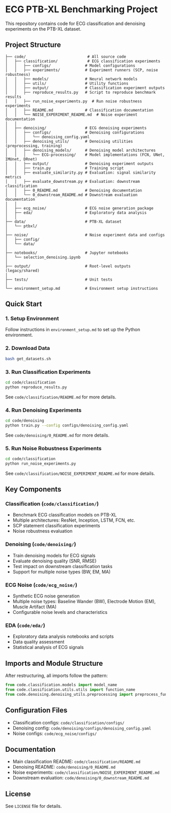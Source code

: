 # ECG PTB-XL Benchmarking Project

This repository contains code for ECG classification and denoising experiments on the PTB-XL dataset.

## Project Structure

```
├── code/                           # All source code
│   ├── classification/             # ECG classification experiments
│   │   ├── configs/               # Model configurations
│   │   ├── experiments/           # Experiment runners (SCP, noise robustness)
│   │   ├── models/                # Neural network models
│   │   ├── utils/                 # Utility functions
│   │   ├── output/                # Classification experiment outputs
│   │   ├── reproduce_results.py   # Script to reproduce benchmark results
│   │   ├── run_noise_experiments.py  # Run noise robustness experiments
│   │   ├── README.md              # Classification documentation
│   │   └── NOISE_EXPERIMENT_README.md  # Noise experiment documentation
│   │
│   ├── denoising/                 # ECG denoising experiments
│   │   ├── configs/               # Denoising configurations
│   │   │   └── denoising_config.yaml
│   │   ├── denoising_utils/       # Denoising utilities (preprocessing, training)
│   │   ├── denoising_models/      # Denoising model architectures
│   │   │   └── ECG-processing/    # Model implementations (FCN, UNet, IMUnet, DRnet)
│   │   ├── output/                # Denoising experiment outputs
│   │   ├── train.py               # Training script
│   │   ├── evaluate_similarity.py # Evaluation: signal similarity metrics
│   │   ├── evaluate_downstream.py # Evaluation: downstream classification
│   │   ├── 0_README.md            # Denoising documentation
│   │   └── 0_downstream_README.md # Downstream evaluation documentation
│   │
│   ├── ecg_noise/                 # ECG noise generation package
│   ├── eda/                       # Exploratory data analysis
│   │
├── data/                          # PTB-XL dataset
│   └── ptbxl/
│
├── noise/                         # Noise experiment data and configs
│   ├── config/
│   └── data/
│
├── notebooks/                     # Jupyter notebooks
│   └── selection_denoising.ipynb
│
├── output/                        # Root-level outputs (legacy/shared)
│
├── tests/                         # Unit tests
│
└── environment_setup.md           # Environment setup instructions
```

## Quick Start

### 1. Setup Environment

Follow instructions in `environment_setup.md` to set up the Python environment.

### 2. Download Data

```bash
bash get_datasets.sh
```

### 3. Run Classification Experiments

```bash
cd code/classification
python reproduce_results.py
```

See `code/classification/README.md` for more details.

### 4. Run Denoising Experiments

```bash
cd code/denoising
python train.py --config configs/denoising_config.yaml
```

See `code/denoising/0_README.md` for more details.

### 5. Run Noise Robustness Experiments

```bash
cd code/classification
python run_noise_experiments.py
```

See `code/classification/NOISE_EXPERIMENT_README.md` for more details.

## Key Components

### Classification (`code/classification/`)
- Benchmark ECG classification models on PTB-XL
- Multiple architectures: ResNet, Inception, LSTM, FCN, etc.
- SCP statement classification experiments
- Noise robustness evaluation

### Denoising (`code/denoising/`)
- Train denoising models for ECG signals
- Evaluate denoising quality (SNR, RMSE)
- Test impact on downstream classification tasks
- Support for multiple noise types (BW, EM, MA)

### ECG Noise (`code/ecg_noise/`)
- Synthetic ECG noise generation
- Multiple noise types: Baseline Wander (BW), Electrode Motion (EM), Muscle Artifact (MA)
- Configurable noise levels and characteristics

### EDA (`code/eda/`)
- Exploratory data analysis notebooks and scripts
- Data quality assessment
- Statistical analysis of ECG signals

## Imports and Module Structure

After restructuring, all imports follow the pattern:
```python
from code.classification.models import model_name
from code.classification.utils.utils import function_name
from code.denoising.denoising_utils.preprocessing import preprocess_function
```

## Configuration Files

- Classification configs: `code/classification/configs/`
- Denoising config: `code/denoising/configs/denoising_config.yaml`
- Noise configs: `code/ecg_noise/configs/`

## Documentation

- Main classification README: `code/classification/README.md`
- Denoising README: `code/denoising/0_README.md`
- Noise experiments: `code/classification/NOISE_EXPERIMENT_README.md`
- Downstream evaluation: `code/denoising/0_downstream_README.md`

## License

See `LICENSE` file for details.
